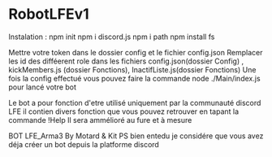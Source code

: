 # RobotLFEv1
Instalation :
npm init
npm i discord.js
npm i path
npm install fs

Mettre votre token dans le dossier config et le fichier config.json
Remplacer les id des difféerent role dans les fichiers config.json(dossier Config) , kickMembers.js (dossier Fonctions), InactifListe.js(dossier Fonctions)
Une fois la config effectué vous pouvez faire la commande node ./Main/index.js pour lancé votre bot

Le bot a pour fonction d'etre utilisé uniquement par la communauté discord LFE
il contien divers fonction que vous pouvez retrouver en tapant la commande !Help
Il sera ammélioré au fure et à mesure

BOT LFE_Arma3 By Motard & Kit
PS bien entedu je considére que vous avez déja créer un bot depuis la platforme discord
